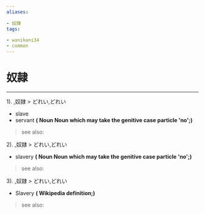```yaml
---
aliases:
    
- 奴隷
tags:
    
- wanikani34
- common
---
```


# 奴隷
---
1).
,奴隷 > どれい,どれい

- slave
- servant
**( Noun Noun which may take the genitive case particle 'no';)**
> see also: 
            
2).
,奴隷 > どれい,どれい

- slavery
**( Noun Noun which may take the genitive case particle 'no';)**
> see also: 
            
3).
,奴隷 > どれい,どれい

- Slavery
**( Wikipedia definition;)**
> see also: 
            